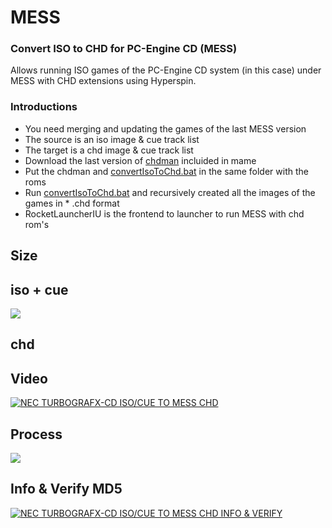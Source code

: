 # MESS 

### Convert ISO to CHD for PC-Engine CD (MESS)
Allows running ISO games of the PC-Engine CD system (in this case) under MESS with CHD extensions using Hyperspin.

### Introductions 
* You need merging and updating the games of the last MESS version
* The source is an iso image & cue track list
* The target is a chd image & cue track list
* Download the last version of [chdman](https://www.mamedev.org/release.php) incluided in mame
* Put the chdman and [convertIsoToChd.bat](https://github.com/vicboma1/Hyperspin-convert-iso-to-chd-pc-engine-cd-for-mess/raw/master/script/convertISOtoCHD.bat) in the same folder with the roms
* Run [convertIsoToChd.bat](https://github.com/vicboma1/Hyperspin-convert-iso-to-chd-pc-engine-cd-for-mess/raw/master/script/convertISOtoCHD.bat) and recursively created all the images of the games in * .chd format
* RocketLauncherIU is the frontend to launcher to run MESS with chd rom's

## Size

## iso + cue

![](https://github.com/vicboma1/Hyperspin-convert-iso-to-chd-pc-engine-cd-for-mess/raw/master/images/chd.png)

## chd


## Video
[![NEC TURBOGRAFX-CD ISO/CUE TO MESS CHD](https://github.com/vicboma1/Hyperspin-convert-iso-to-chd-pc-engine-cd-for-mess/raw/master/images/preYoutube.png)](https://youtu.be/ChgCzShdApc "NEC TURBOGRAFX-CD ISO/CUE TO MESS CHD")

## Process

![](https://github.com/vicboma1/Hyperspin-convert-iso-to-chd-pc-engine-cd-for-mess/blob/master/images/chdmanToChd.gif)


## Info & Verify MD5

[![NEC TURBOGRAFX-CD ISO/CUE TO MESS CHD INFO & VERIFY](https://github.com/vicboma1/Hyperspin-convert-iso-to-chd-pc-engine-cd-for-mess/raw/master/images/preYoutube01.png)](https://gaming.youtube.com/watch?v=gs5G4z3gp6g&feature=share "NEC TURBOGRAFX-CD ISO/CUE TO MESS CHD INFO & VERIFY")

